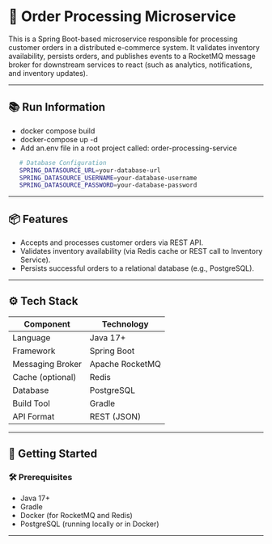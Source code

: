 # 🧾 Order Processing Microservice

This is a Spring Boot-based microservice responsible for processing customer orders in a distributed e-commerce system. It validates inventory availability, persists orders, and publishes events to a RocketMQ message broker for downstream services to react (such as analytics, notifications, and inventory updates).

---


## 📚 Run Information
* docker compose build
* docker-compose up -d
* Add an.env file in a root project called: order-processing-service
```bash
   # Database Configuration
   SPRING_DATASOURCE_URL=your-database-url
   SPRING_DATASOURCE_USERNAME=your-database-username
   SPRING_DATASOURCE_PASSWORD=your-database-password
   ```

---

## 📦 Features

- Accepts and processes customer orders via REST API.
- Validates inventory availability (via Redis cache or REST call to Inventory Service).
- Persists successful orders to a relational database (e.g., PostgreSQL).

---

## ⚙️ Tech Stack

| Component           | Technology        |
|--------------------|-------------------|
| Language            | Java 17+          |
| Framework           | Spring Boot       |
| Messaging Broker    | Apache RocketMQ   |
| Cache (optional)    | Redis             |
| Database            | PostgreSQL        |
| Build Tool          | Gradle            |
| API Format          | REST (JSON)       |

---

## 🚀 Getting Started

### 🛠 Prerequisites

- Java 17+
- Gradle
- Docker (for RocketMQ and Redis)
- PostgreSQL (running locally or in Docker)

---


